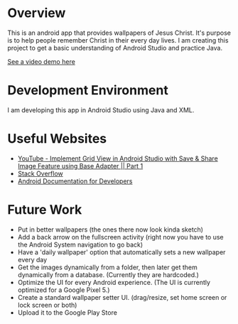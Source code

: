 # Overview

This is an android app that provides wallpapers of Jesus Christ. It's purpose is to help people remember Christ in their every day lives. I am creating this project to get a basic understanding of Android Studio and practice Java. 

[See a video demo here](https://youtu.be/bApZGmyciAc)

# Development Environment

I am developing this app in Android Studio using Java and XML.

# Useful Websites

* [YouTube - Implement Grid View in Android Studio with Save & Share Image Feature using Base Adapter || Part 1](https://www.youtube.com/watch?v=XSlvGizGxEs)
* [Stack Overflow](https://stackoverflow.com/)
* [Android Documentation for Developers](https://developer.android.com/docs)

# Future Work

* Put in better wallpapers (the ones there now look kinda sketch)
* Add a back arrow on the fullscreen activity (right now you have to use the Android System navigation to go back)
* Have a 'daily wallpaper' option that automatically sets a new wallpaper every day
* Get the images dynamically from a folder, then later get them dynamically from a database. (Currently they are hardcoded.)
* Optimize the UI for every Android experience. (The UI is currently optimized for a Google Pixel 5.)
* Create a standard wallpaper setter UI. (drag/resize, set home screen or lock screen or both)
* Upload it to the Google Play Store
